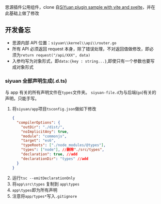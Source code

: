 思源插件公用组件，clone 自[SiYuan plugin sample with vite and svelte](https://github.com/siyuan-note/plugin-sample-vite-svelte)，并在此基础上做了修改

## 开发备忘

- 思源内部 API 位置：`siyuan\\kernel\\api\\router.go`
- 所有 API 必须返回 request 本身，除了错误处理，不对返回值做修改，即必须为`return request("/api/XXX", data)`
- 入参均写为对象形式，即`data:{key : string...}`,即使只有一个参数也要写成对象形式

### siyuan 全部声明生成(.d.ts)

与 app 有关的所有声明文件在`types`文件夹。
`siyuan-file.d`为与后端(`go`)有关的声明，只能手写。

1. 将`siyuan/app`项目`tsconfig.json`做如下修改
   ```json
   {
     "compilerOptions": {
       "outDir": "./dist/",
       "noImplicitAny": true,
       "module": "commonjs",
       "target": "es6",
       "typeRoots": ["./node_modules/@types"],
       "types": ["node"], //删除"./src/types",
       "declaration": true, //add
       "declarationDir": "types" //add
     }
   }
   ```
2. 运行`tsc --emitDeclarationOnly`
3. 将`app\src\types` 复制到 `app\types`
4. `app\types`即为所有声明
5. 注意将`app/types*`写入`.gitignore`
